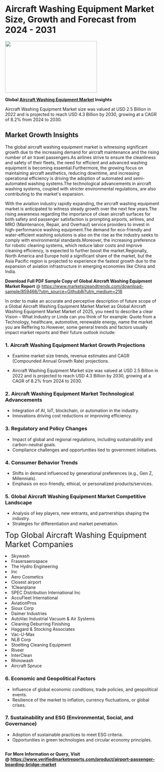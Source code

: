 <H1>Aircraft Washing Equipment Market Size, Growth and Forecast from 2024 - 2031</H1><img class="aligncenter size-medium wp-image-584254" src="https://thirdeyenews.in/wp-content/uploads/2024/09/Global-Market-Research-300x168.jpeg" alt="" width="300" height="168" /><p><strong>Global&nbsp;<a href="https://www.marketsizeandtrends.com/download-sample/859466/?utm_source=Github8j?utm_medium=216">Aircraft Washing Equipment Market</a> Insights</strong></p><p>Aircraft Washing Equipment Market size was valued at USD 2.5 Billion in 2022 and is projected to reach USD 4.3 Billion by 2030, growing at a CAGR of 8.2% from 2024 to 2030.</p><p><h2>Market Growth Insights</h2> <p>The global aircraft washing equipment market is witnessing significant growth due to the increasing demand for aircraft maintenance and the rising number of air travel passengers.As airlines strive to ensure the cleanliness and safety of their fleets, the need for efficient and advanced washing equipment is becoming essential.Furthermore, the growing focus on maintaining aircraft aesthetics, reducing downtime, and increasing operational efficiency is driving the adoption of automated and semi-automated washing systems.The technological advancements in aircraft washing systems, coupled with stricter environmental regulations, are also contributing to the market's expansion.</p> <p>With the aviation industry rapidly expanding, the aircraft washing equipment market is anticipated to witness steady growth over the next few years.The rising awareness regarding the importance of clean aircraft surfaces for both safety and passenger satisfaction is prompting airports, airlines, and MRO (Maintenance, Repair, and Overhaul) service providers to invest in high-performance washing equipment.The demand for eco-friendly and water-efficient washing solutions is also on the rise as the industry seeks to comply with environmental standards.Moreover, the increasing preference for robotic cleaning systems, which reduce labor costs and improve cleaning efficiency, is expected to further boost the market.Regionally, North America and Europe hold a significant share of the market, but the Asia Pacific region is projected to experience the fastest growth due to the expansion of aviation infrastructure in emerging economies like China and India.</p> <p><span class=""><strong>Download Full PDF Sample Copy of Global Aircraft Washing Equipment Market Report</strong> @ <a href="https://www.marketsizeandtrends.com/download-sample/859466/?utm_source=Github8j?utm_medium=216" target="_blank">https://www.marketsizeandtrends.com/download-sample/859466/?utm_source=Github8j?utm_medium=216</a></span></p><p>In order to make an accurate and perceptive description of future scope of a Global&nbsp;Aircraft Washing Equipment Market Market as Global&nbsp;Aircraft Washing Equipment Market Market of 2025, you need to describe a clear Vision &ndash; What Industry or Linda can you think of for example: Quote from a Technology, healthcare, automotive, renewable energy, name the market you are Reffering to.However, some general trends and factors usually impact market reports and their future outlook include:</p><h3>1.&nbsp;<strong>Aircraft Washing Equipment Market Growth Projections</strong></h3><ul><li>Examine market size trends, revenue estimates and CAGR (Compounded Annual Growth Rate) projections.</li><li><p>Aircraft Washing Equipment Market size was valued at USD 2.5 Billion in 2022 and is projected to reach USD 4.3 Billion by 2030, growing at a CAGR of 8.2% from 2024 to 2030.</p></li></ul><h3>2.&nbsp;<strong>Aircraft Washing Equipment Market Technological Advancements</strong></h3><ul><li>Integration of AI, IoT, blockchain, or automation in the industry.</li><li>Innovations driving cost reductions or improving efficiency.</li></ul><h3>3.&nbsp;<strong>Regulatory and Policy Changes</strong></h3><ul><li>Impact of global and regional regulations, including sustainability and carbon-neutral goals.</li><li>Compliance challenges and opportunities tied to government initiatives.</li></ul><h3>4.&nbsp;<strong>Consumer Behavior Trends</strong></h3><ul><li>Shifts in demand influenced by generational preferences (e.g., Gen Z, Millennials).</li><li>Emphasis on eco-friendly, ethical, or personalized products/services.</li></ul><h3>5.&nbsp;<strong>Global Aircraft Washing Equipment Market Competitive Landscape</strong></h3><ul><li>Analysis of key players, new entrants, and partnerships shaping the industry.</li><li>Strategies for differentiation and market penetration.</li></ul><p data-pm-slice="1 1 []"><span style="color: inherit; font-family: inherit; font-size: 25px;">Top Global Aircraft Washing Equipment Market Companies</span></p><div class="" data-test-id=""><p><li>Skywash</li><li> Frasersaerospace</li><li> The Hydro Engineering</li><li> Inc</li><li> Aero Cosmetics</li><li> Closest airport</li><li> 1Cleanplane</li><li> SPEC Distribution International Inc</li><li> AccuFleet International</li><li> AviationPros</li><li> Sioux Corp</li><li> Daimer Industries</li><li> AutoVac Industrial Vacuum & Air Systems</li><li> Cleaning Deburring Finishing</li><li> Haggard & Stocking Associates</li><li> Vac-U-Max</li><li> NLB Corp</li><li> Stoelting Cleaning Equipment</li><li> Riveer</li><li> InterClean</li><li> Rhinowash</li><li> Aircraft Spruce</li></p></div><h3>6.&nbsp;<strong>Economic and Geopolitical Factors</strong></h3><ul><li>Influence of global economic conditions, trade policies, and geopolitical events.</li><li>Resilience of the market to inflation, currency fluctuations, or global crises.</li></ul><h3>7.&nbsp;<strong>Sustainability and ESG (Environmental, Social, and Governance)</strong></h3><ul><li>Adoption of sustainable practices to meet ESG criteria.</li><li>Opportunities in green technologies and circular economy principles.</li></ul><h2><strong style="font-size: 14px;">For More Information or Query, Visit @&nbsp;</strong><a style="background-color: #ffffff; font-size: 14px;" href="https://www.marketsizeandtrends.com/report/aircraft-washing-equipment-market/" target="_blank">https://www.verifiedmarketreports.com/product/airport-passenger-boarding-bridge-market</a></h2>
